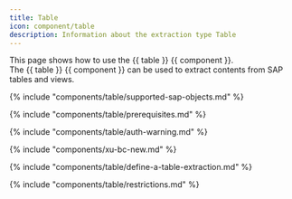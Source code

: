 ```yaml
---
title: Table
icon: component/table
description: Information about the extraction type Table
---
```


This page shows how to use the {{ table }} {{ component }}.<br>
The {{ table }} {{ component }} can be used to extract contents from SAP tables and views.

{% include "components/table/supported-sap-objects.md"  %}

{% include "components/table/prerequisites.md" %}

{% include "components/table/auth-warning.md"  %}

{% include "components/xu-bc-new.md"  %}

{% include "components/table/define-a-table-extraction.md"  %}

{% include "components/table/restrictions.md"  %}
